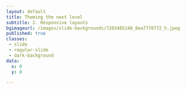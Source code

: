 ```yaml
---
layout: default
title: Theming the next level
subtitle: 2. Responsive layouts
bgimageurl: /images/slide-backgrounds/7203485148_8ea7778772_h.jpeg
published: true
classes:
 - slide
 - regular-slide
 - dark-background
data:
  x: 0
  y: 0

---
```


